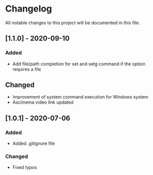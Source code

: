 # Changelog

All notable changes to this project will be documented in this file.

## [1.1.0] - 2020-09-10

### Added

- Add file/path completion for set and setg command if the option requires a file

## Changed

- Improvement of system command execution for Windows system
- Asciinema video link updated

## [1.0.1] - 2020-07-06

### Added

- Added .gitignore file

### Changed

- Fixed typos